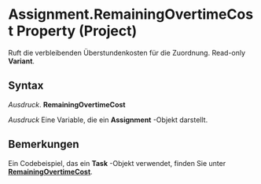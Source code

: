 
# Assignment.RemainingOvertimeCost Property (Project)

Ruft die verbleibenden Überstundenkosten für die Zuordnung. Read-only  **Variant**.


## Syntax

 _Ausdruck_. **RemainingOvertimeCost**

 _Ausdruck_ Eine Variable, die ein **Assignment** -Objekt darstellt.


## Bemerkungen

Ein Codebeispiel, das ein  **Task** -Objekt verwendet, finden Sie unter **[RemainingOvertimeCost](6e8d72fd-efac-ed22-9549-950bba1cfc84.md)**.

